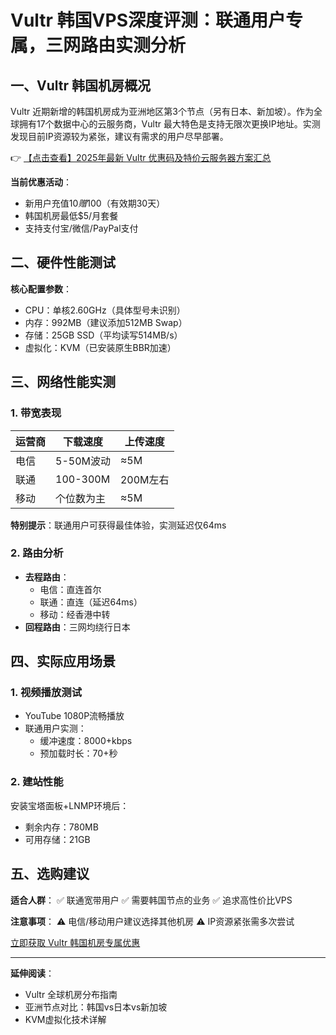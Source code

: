 # Vultr 韩国VPS深度评测：联通用户专属，三网路由实测分析

## 一、Vultr 韩国机房概况

Vultr 近期新增的韩国机房成为亚洲地区第3个节点（另有日本、新加坡）。作为全球拥有17个数据中心的云服务商，Vultr 最大特色是支持无限次更换IP地址。实测发现目前IP资源较为紧张，建议有需求的用户尽早部署。

👉 [【点击查看】2025年最新 Vultr 优惠码及特价云服务器方案汇总](https://bit.ly/VuLtr)

**当前优惠活动**：
- 新用户充值$10赠$100（有效期30天）
- 韩国机房最低$5/月套餐
- 支持支付宝/微信/PayPal支付

## 二、硬件性能测试

**核心配置参数**：
- CPU：单核2.60GHz（具体型号未识别）
- 内存：992MB（建议添加512MB Swap）
- 存储：25GB SSD（平均读写514MB/s）
- 虚拟化：KVM（已安装原生BBR加速）

## 三、网络性能实测

### 1. 带宽表现
| 运营商 | 下载速度       | 上传速度     |
|--------|----------------|--------------|
| 电信   | 5-50M波动      | ≈5M          |
| 联通   | 100-300M       | 200M左右     |
| 移动   | 个位数为主     | ≈5M          |

**特别提示**：联通用户可获得最佳体验，实测延迟仅64ms

### 2. 路由分析
- **去程路由**：
  - 电信：直连首尔
  - 联通：直连（延迟64ms）
  - 移动：经香港中转
- **回程路由**：三网均绕行日本

## 四、实际应用场景

### 1. 视频播放测试
- YouTube 1080P流畅播放
- 联通用户实测：
  - 缓冲速度：8000+kbps
  - 预加载时长：70+秒

### 2. 建站性能
安装宝塔面板+LNMP环境后：
- 剩余内存：780MB
- 可用存储：21GB

## 五、选购建议

**适合人群**：
✅ 联通宽带用户
✅ 需要韩国节点的业务
✅ 追求高性价比VPS

**注意事项**：
⚠️ 电信/移动用户建议选择其他机房
⚠️ IP资源紧张需多次尝试

[立即获取 Vultr 韩国机房专属优惠](https://bit.ly/VuLtr)

---

**延伸阅读**：
- Vultr 全球机房分布指南
- 亚洲节点对比：韩国vs日本vs新加坡
- KVM虚拟化技术详解